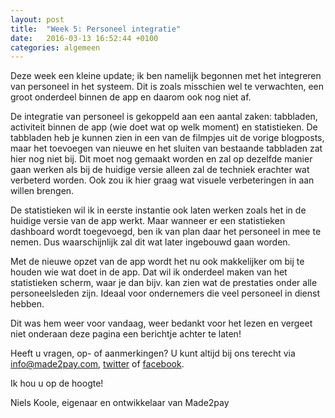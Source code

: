 ```yaml
---
layout: post
title:  "Week 5: Personeel integratie"
date:   2016-03-13 16:52:44 +0100
categories: algemeen
---
```

Deze week een kleine update; ik ben namelijk begonnen met het integreren van personeel in het systeem. Dit is zoals misschien wel te verwachten, een groot onderdeel binnen de app en daarom ook nog niet af.

De integratie van personeel is gekoppeld aan een aantal zaken: tabbladen, activiteit binnen de app (wie doet wat op welk moment) en statistieken. De tabbladen heb je kunnen zien in een van de filmpjes uit de vorige blogposts, maar het toevoegen van nieuwe en het sluiten van bestaande tabbladen zat hier nog niet bij. Dit moet nog gemaakt worden en zal op dezelfde manier gaan werken als bij de huidige versie alleen zal de techniek erachter wat verbeterd worden. Ook zou ik hier graag wat visuele verbeteringen in aan willen brengen.

De statistieken wil ik in eerste instantie ook laten werken zoals het in de huidige versie van de app werkt. Maar wanneer er een statistieken dashboard wordt toegevoegd, ben ik van plan daar het personeel in mee te nemen. Dus waarschijnlijk zal dit wat later ingebouwd gaan worden.

Met de nieuwe opzet van de app wordt het nu ook makkelijker om bij te houden wie wat doet in de app. Dat wil ik onderdeel maken van het statistieken scherm, waar je dan bijv. kan zien wat de prestaties onder alle personeelsleden zijn. Ideaal voor ondernemers die veel personeel in dienst hebben.

Dit was hem weer voor vandaag, weer bedankt voor het lezen en vergeet niet onderaan deze pagina een berichtje achter te laten!


Heeft u vragen, op- of aanmerkingen? U kunt altijd bij ons terecht via [info@made2pay.com](mailto:info@made2pay.com "email"), [twitter](https://twitter.com/made2pay "@made2pay") of [facebook](https://www.facebook.com/made2pay "Made2pay").

Ik hou u op de hoogte!

Niels Koole, eigenaar en ontwikkelaar van Made2pay
